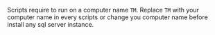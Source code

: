 Scripts require to run on a computer name `TM`. Replace `TM` with 
your computer name in every scripts or change you computer name before
install any sql server instance.
